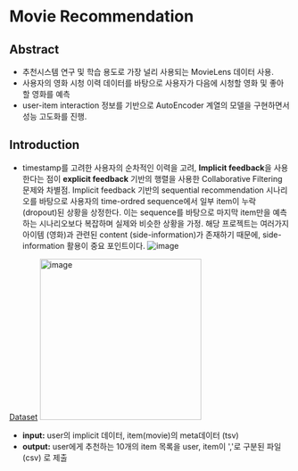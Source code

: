 # Movie Recommendation

## **Abstract**

- 추천시스템 연구 및 학습 용도로 가장 널리 사용되는 MovieLens 데이터 사용.
- 사용자의 영화 시청 이력 데이터를 바탕으로 사용자가 다음에 시청할 영화 및 좋아할 영화를 예측
- user-item interaction 정보를 기반으로 AutoEncoder 계열의 모델을 구현하면서 성능 고도화를 진행.

## **Introduction**

- timestamp를 고려한 사용자의 순차적인 이력을 고려, **Implicit feedback**을 사용한다는 점이 **explicit feedback** 기반의 행렬을 사용한 Collaborative Filtering 문제와 차별점. Implicit feedback 기반의 sequential recommendation 시나리오를 바탕으로 사용자의 time-ordred sequence에서 일부 item이 누락(dropout)된 상황을 상정한다. 이는 sequence를 바탕으로 마지막 item만을 예측하는 시나리오보다 복잡하며 실제와 비슷한 상황을 가정. 해당 프로젝트는 여러가지 아이템 (영화)과 관련된 content (side-information)가 존재하기 때문에, side-information 활용이 중요 포인트이다.
![image](https://github.com/Bae-hong-seob/Movie_Recommendation/assets/49437396/fda45a1a-45bf-400d-b4c7-616dbb0a3ba5)

[Dataset](https://grouplens.org/datasets/movielens/)
<img width="289" alt="image" src="https://github.com/Bae-hong-seob/Movie_Recommendation/assets/49437396/ef5ec5a9-b161-4695-b972-4ceb49dfe3a8">
- **input:** user의 implicit 데이터, item(movie)의 meta데이터 (tsv)
- **output:** user에게 추천하는 10개의 item 목록을 user, item이 ','로 구분된 파일(csv) 로 제출
